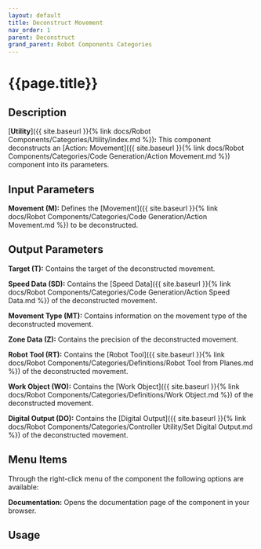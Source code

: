 ```yaml
---
layout: default
title: Deconstruct Movement
nav_order: 1
parent: Deconstruct
grand_parent: Robot Components Categories
---
```


# **{{page.title}}**

## **Description**

[**Utility**]({{ site.baseurl }}{% link docs/Robot Components/Categories/Utility/index.md %})**:** This component deconstructs an [Action: Movement]({{ site.baseurl }}{% link docs/Robot Components/Categories/Code Generation/Action Movement.md %}) component into its parameters.

## **Input Parameters**

**Movement (M):** Defines the [Movement]({{ site.baseurl }}{% link docs/Robot Components/Categories/Code Generation/Action Movement.md %}) to be deconstructed.

## **Output Parameters**

**Target (T):** Contains the target of the deconstructed movement.

**Speed Data (SD):** Contains the [Speed Data]({{ site.baseurl }}{% link docs/Robot Components/Categories/Code Generation/Action Speed Data.md %}) of the deconstructed movement.

**Movement Type (MT):** Contains information on the movement type of the deconstructed movement.

**Zone Data (Z):** Contains the precision of the deconstructed movement.

**Robot Tool (RT):** Contains the [Robot Tool]({{ site.baseurl }}{% link docs/Robot Components/Categories/Definitions/Robot Tool from Planes.md %}) of the deconstructed movement.

**Work Object (WO):** Contains the [Work Object]({{ site.baseurl }}{% link docs/Robot Components/Categories/Definitions/Work Object.md %}) of the deconstructed movement.
 
**Digital Output (DO):** Contains the [Digital Output]({{ site.baseurl }}{% link docs/Robot Components/Categories/Controller Utility/Set Digital Output.md %}) of the deconstructed movement.

## **Menu Items**

Through the right-click menu of the component the following options are available:

**Documentation:** Opens the documentation page of the component in your browser.


## **Usage**


